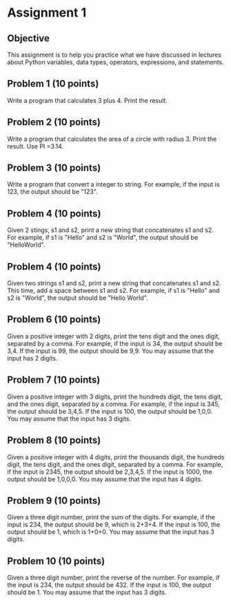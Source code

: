 # Assignment 1

## Objective

This assignment is to help you practice what we have discussed in lectures about
Python variables, data types, operators, expressions, and statements.

## Problem 1 (10 points)
Write a program that calculates 3 plus 4. Print the result.

## Problem 2 (10 points)
Write a program that calculates the area of a circle with radius 3. Print the
result. Use PI =3.14.

## Problem 3 (10 points)
Write a program that convert a integer to string. For example, if the input is
123, the output should be "123".

## Problem 4 (10 points)
Given 2 stings, s1 and s2, print a new string that concatenates s1 and s2. For
example, if s1 is "Hello" and s2 is "World", the output should be "HelloWorld".

## Problem 4 (10 points)
Given two strings s1 and s2, print a new string that concatenates s1 and s2. 
This time, add a space between s1 and s2. For example, if s1 is "Hello" and s2
is "World", the output should be "Hello World".

## Problem 6 (10 points)
Given a positive integer with 2 digits, print the tens digit and the ones digit,
separated by a comma. For example, if the input is 34, the output should be 3,4.
If the input is 99, the output should be 9,9. You may assume that the input has
2 digits.

## Problem 7 (10 points)
Given a positive integer with 3 digits, print the hundreds digit, the tens digit,
and the ones digit, separated by a comma. For example, if the input is 345, the
output should be 3,4,5. If the input is 100, the output should be 1,0,0. You may
assume that the input has 3 digits.

## Problem 8 (10 points)
Given a positive integer with 4 digits, print the thousands digit, the hundreds
digit, the tens digit, and the ones digit, separated by a comma. For example, if
the input is 2345, the output should be 2,3,4,5. If the input is 1000, the output
should be 1,0,0,0. You may assume that the input has 4 digits.

## Problem 9 (10 points)
Given a three digit number, print the sum of the digits. For example, if the
input is 234, the output should be 9, which is 2+3+4. If the input is 100, the
output should be 1, which is 1+0+0. You may assume that the input has 3 digits.

## Problem 10 (10 points)
Given a three digit number, print the reverse of the number. For example, if the
input is 234, the output should be 432. If the input is 100, the output should
be 1. You may assume that the input has 3 digits.